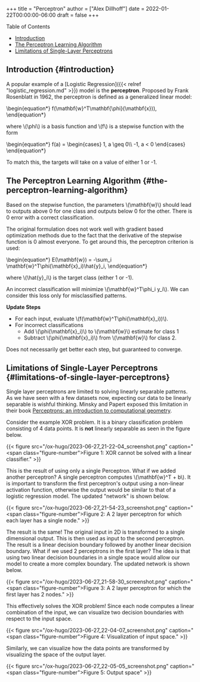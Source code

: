 +++
title = "Perceptron"
author = ["Alex Dillhoff"]
date = 2022-01-22T00:00:00-06:00
draft = false
+++

<div class="ox-hugo-toc toc">

<div class="heading">Table of Contents</div>

- [Introduction](#introduction)
- [The Perceptron Learning Algorithm](#the-perceptron-learning-algorithm)
- [Limitations of Single-Layer Perceptrons](#limitations-of-single-layer-perceptrons)

</div>
<!--endtoc-->



## Introduction {#introduction}

A popular example of a [Logistic Regression]({{< relref "logistic_regression.md" >}}) model is the **perceptron**. Proposed by Frank Rosenblatt in 1962, the perceptron is defined as a generalized linear model:

\begin{equation\*}
f(\mathbf{w}^T\mathbf{\phi}(\mathbf{x})),
\end{equation\*}

where \\(\phi\\) is a basis function and \\(f\\) is a stepwise function with the form

\begin{equation\*}
f(a) =
\begin{cases}
1, a \geq 0\\\\
-1, a < 0
\end{cases}
\end{equation\*}

To match this, the targets will take on a value of either 1 or -1.


## The Perceptron Learning Algorithm {#the-perceptron-learning-algorithm}

Based on the stepwise function, the parameters \\(\mathbf{w}\\) should lead to outputs above 0 for one class and outputs below 0 for the other.
There is 0 error with a correct classification.

The original formulation does not work well with gradient based optimization methods due to the fact that the derivative of the stepwise function is 0 almost everyone. To get around this, the perceptron criterion is used:

\begin{equation\*}
E(\mathbf{w}) = -\sum\_i \mathbf{w}^T\phi(\mathbf{x}\_i)\hat{y}\_i,
\end{equation\*}

where \\(\hat{y}\_i\\) is the target class (either 1 or -1).

An incorrect classification will minimize \\(\mathbf{w}^T\phi\_i y\_i\\). We can consider this loss only for misclassified patterns.

**Update Steps**

-   For each input, evaluate \\(f(\mathbf{w}^T\phi(\mathbf{x}\_i))\\).
-   For incorrect classifications
    -   Add \\(\phi(\mathbf{x}\_i)\\) to \\(\mathbf{w}\\) estimate for class 1
    -   Subtract \\(\phi(\mathbf{x}\_i)\\) from \\(\mathbf{w}\\) for class 2.

Does not necessarily get better each step, but guaranteed to converge.


## Limitations of Single-Layer Perceptrons {#limitations-of-single-layer-perceptrons}

Single layer perceptrons are limited to solving linearly separable patterns. As we have seen with a few datasets now, expecting our data to be linearly separable is wishful thinking. Minsky and Papert exposed this limitation in their book [Perceptrons: an introduction to computational geometry](https://en.wikipedia.org/wiki/Perceptrons_(book)).

Consider the example XOR problem. It is a binary classification problem consisting of 4 data points. It is **not** linearly separable as seen in the figure below.

{{< figure src="/ox-hugo/2023-06-27_21-22-04_screenshot.png" caption="<span class=\"figure-number\">Figure 1: </span>XOR cannot be solved with a linear classifier." >}}

This is the result of using only a single Perceptron. What if we added another perceptron? A single perceptron computes \\(\mathbf{w}^T + b\\). It is important to transform the first perceptron's output using a non-linear activation function, otherwise the output would be similar to that of a logistic regression model. The updated "network" is shown below.

{{< figure src="/ox-hugo/2023-06-27_21-54-23_screenshot.png" caption="<span class=\"figure-number\">Figure 2: </span>A 2 layer perceptron for which each layer has a single node." >}}

The result is the same! The original input in 2D is transformed to a single dimensional output. This is then used as input to the second perceptron. The result is a linear decision boundary followed by another linear decision boundary. What if we used 2 perceptrons in the first layer? The idea is that using two linear decision boundaries in a single space would allow our model to create a more complex boundary. The updated network is shown below.

{{< figure src="/ox-hugo/2023-06-27_21-58-30_screenshot.png" caption="<span class=\"figure-number\">Figure 3: </span>A 2 layer perceptron for which the first layer has 2 nodes." >}}

This effectively solves the XOR problem! Since each node computes a linear combination of the input, we can visualize two decision boundaries with respect to the input space.

{{< figure src="/ox-hugo/2023-06-27_22-04-07_screenshot.png" caption="<span class=\"figure-number\">Figure 4: </span>Visualization of input space." >}}

Similarly, we can visualize how the data points are transformed by visualizing the space of the output layer.

{{< figure src="/ox-hugo/2023-06-27_22-05-05_screenshot.png" caption="<span class=\"figure-number\">Figure 5: </span>Output space" >}}
